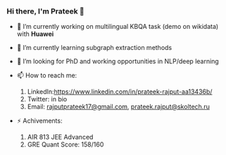 ### Hi there, I'm Prateek 👋

- 🔭 I’m currently working on multilingual KBQA task (demo on wikidata) with **Huawei**
- 🌱 I’m currently learning subgraph extraction methods
- 👯 I’m looking for PhD and working opportunities in NLP/deep learning
- 📫 How to reach me: 
    1) LinkedIn:https://www.linkedin.com/in/prateek-rajput-aa13436b/
    2) Twitter: in bio
    3) Email: rajputprateek17@gmail.com, prateek.rajput@skoltech.ru
        
- ⚡ Achivements:  
    1) AIR 813 JEE Advanced
    2) GRE Quant Score: 158/160


